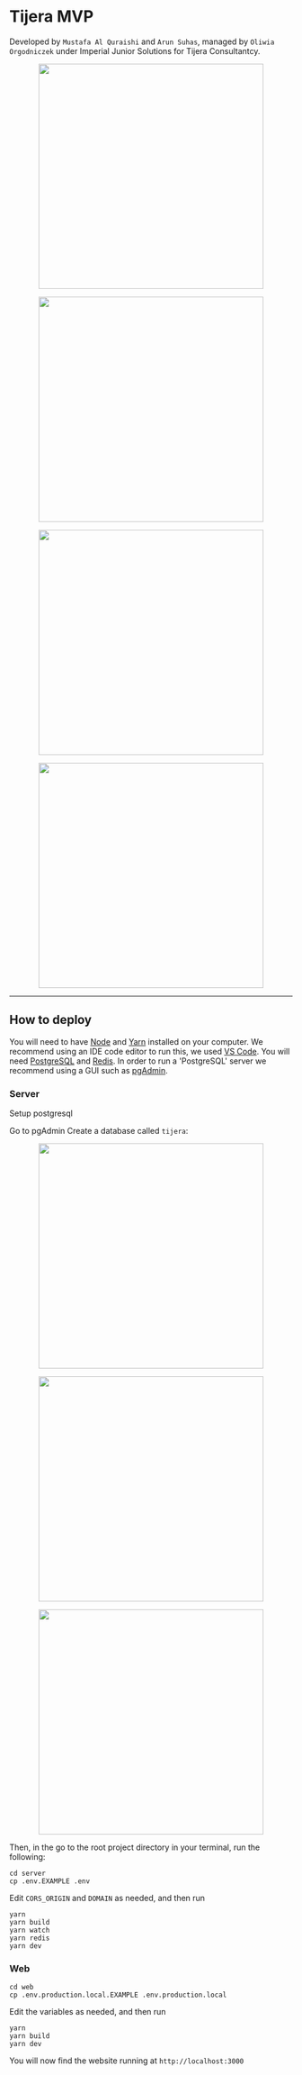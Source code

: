 # Tijera MVP

Developed by `Mustafa Al Quraishi` and `Arun Suhas`, managed by `Oliwia Orgodniczek` under Imperial Junior Solutions for Tijera Consultantcy.

<div or>
<p align="center">
 <img height="400px" src="https://github.com/mus2711/tijera_dev_master/blob/main/assets/Screenshot%202022-02-20%20at%2014.52.08.png">
</p>

<p align="center">
 <img height="400px" src="https://github.com/mus2711/tijera_dev_master/blob/main/assets/Screenshot%202022-02-20%20at%2014.52.18.png">
</p>
<p align="center">
 <img height="400px" src="https://github.com/mus2711/tijera_dev_master/blob/main/assets/Screenshot%202022-02-20%20at%2014.53.19.png">
</p>
<p align="center">
 <img height="400px" src="https://github.com/mus2711/tijera_dev_master/blob/main/assets/Screenshot%202022-02-20%20at%2014.53.29.png">
</p>

---

## How to deploy

You will need to have [Node][1] and [Yarn][2] installed on your computer.
We recommend using an IDE code editor to run this, we used [VS Code][3].
You will need [PostgreSQL][4] and [Redis][5].
In order to run a 'PostgreSQL' server we recommend using a GUI such as [pgAdmin][6].

### Server

Setup postgresql

Go to pgAdmin
Create a database called `tijera`:

<p align="center">
 <img height="400px" src="https://github.com/mus2711/tijera_dev_master/blob/main/assets/Screenshot%202022-02-20%20at%2015.05.28.png">
</p>
<p align="center">
 <img height="400px" src="https://github.com/mus2711/tijera_dev_master/blob/main/assets/Screenshot%202022-02-20%20at%2015.05.53.png">
</p>
<p align="center">
 <img height="400px" src="https://github.com/mus2711/tijera_dev_master/blob/main/assets/Screenshot%202022-02-20%20at%2015.05.57.png">
</p>

<!-- ```console
createdb -U postgres tijera
``` -->

Then, in the go to the root project directory in your terminal, run the following:

```console
cd server
cp .env.EXAMPLE .env
```

Edit `CORS_ORIGIN` and `DOMAIN` as needed, and then run

```console
yarn
yarn build
yarn watch
yarn redis
yarn dev
```

### Web

```console
cd web
cp .env.production.local.EXAMPLE .env.production.local
```

Edit the variables as needed, and then run

```console
yarn
yarn build
yarn dev
```

You will now find the website running at `http://localhost:3000`

[1]: https://nodejs.org/en/
[2]: https://classic.yarnpkg.com/lang/en/docs/install/#mac-stable
[3]: https://code.visualstudio.com
[4]: https://www.postgresql.org/download/
[5]: https://redis.io
[6]: https://www.pgadmin.org
